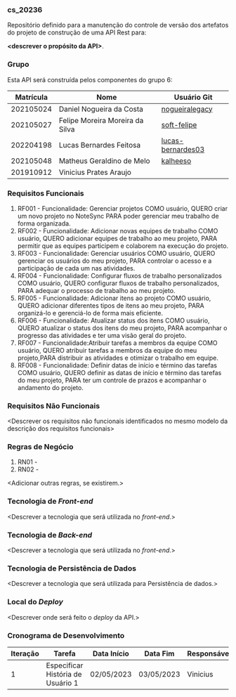### cs_20236
Repositório definido para a manutenção do controle de versão dos artefatos do projeto de construção de uma API Rest para:

**<descrever o propósito da API>**.

### Grupo
Esta API será construída pelos componentes do grupo 6:

|Matrícula|Nome|Usuário Git|
|---|---|---|
|202105024|Daniel Nogueira da Costa|[nogueiralegacy](https://github.com/nogueiralegacy)|
|202105027|Felipe Moreira Moreira da Silva|[soft-felipe](https://github.com/soft-felipe)|
|202204198|Lucas Bernardes Feitosa|[lucas-bernardes03](https://github.com/lucas-bernardes03)|
|202105048|Matheus Geraldino de Melo|[kalheeso](https://github.com/kalheeso)|
|201910912|Vinicius Prates Araujo|[]()|

### Requisitos Funcionais
1. RF001 - Funcionalidade: Gerenciar projetos COMO usuário, QUERO criar um novo projeto no NoteSync PARA poder gerenciar meu trabalho de forma organizada.
2. RF002 - Funcionalidade: Adicionar novas equipes de trabalho COMO usuário, QUERO adicionar equipes de trabalho ao meu projeto, PARA permitir que as equipes participem e colaborem na execução do projeto.
3. RF003 - Funcionalidade: Gerenciar usuários COMO usuário, QUERO gerenciar os usuários do meu projeto, PARA controlar o acesso e a participação de cada um nas atividades.
4. RF004 - Funcionalidade: Configurar fluxos de trabalho personalizados COMO usuário, QUERO configurar fluxos de trabalho personalizados, PARA adequar o processo de trabalho ao meu projeto.
5. RF005 - Funcionalidade: Adicionar itens ao projeto COMO usuário, QUERO adicionar diferentes tipos de itens ao meu projeto, PARA organizá-lo e gerenciá-lo de forma mais eficiente.
6. RF006 - Funcionalidade: Atualizar status dos itens COMO usuário, QUERO atualizar o status dos itens do meu projeto, PARA acompanhar o progresso das atividades e ter uma visão geral do projeto.
7. RF007 - Funcionalidade:Atribuir tarefas a membros da equipe COMO usuário, QUERO atribuir tarefas a membros da equipe do meu projeto,PARA distribuir as atividades e otimizar o trabalho em equipe.
8. RF008 - Funcionalidade: Definir datas de início e término das tarefas COMO usuário, QUERO definir as datas de início e término das tarefas do meu projeto, PARA ter um controle de prazos e acompanhar o andamento do projeto.

### Requisitos Não Funcionais
<Descrever os requisitos não funcionais identificados no mesmo modelo da descrição dos requisitos funcionais>

### Regras de Negócio
1. RN01 - <descrever>
2. RN02 - <descrever>

<Adicionar outras regras, se existirem.>

### Tecnologia de _Front-end_
<Descrever a tecnologia que será utilizada no _front-end_.>

### Tecnologia de _Back-end_
<Descrever a tecnologia que será utilizada no _front-end_.>

### Tecnologia de Persistência de Dados
<Descrever a tecnologia que será utilizada para Persistência de dados.>

### Local do _Deploy_
<Descrever onde será feito o _deploy_ da API.>

### Cronograma de Desenvolvimento

|Iteração|Tarefa|Data Início|Data Fim|Responsável|Situação|
|---|---|---|---|---|---|
|1|Especificar História de Usuário 1|02/05/2023|03/05/2023|Vinicius|Programada|
